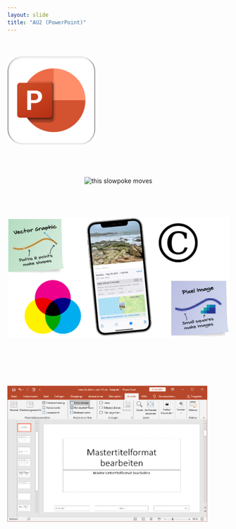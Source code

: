 ```yaml
---
layout: slide
title: "AU2 (PowerPoint)"
--- 
```


 
<section markdown="1">
 
<img src="assets/misc/AU2.png" style="margin-left: auto;  margin-right: auto; margin-bottom:0cm; margin-top:1cm; width: 40%;">


</section>


<section markdown="1">
 
<p style="text-align:center; margin-bottom:1cm;">&nbsp;</p>

 <center>
  <img src="https://media4.giphy.com/media/v1.Y2lkPTc5MGI3NjExMWF5NmNrOWJweW5yMDBzZmwydTQ2ZWxnd2tlczI0ZWNidmkyOXc4ayZlcD12MV9pbnRlcm5hbF9naWZfYnlfaWQmY3Q9Zw/3o7qDSOvfaCO9b3MlO/giphy.gif" alt="this slowpoke moves" width="70%" />
</center>

</section>

<section markdown="1">
 
<img src="assets/misc/AU2_photos.png" style="margin-left: auto;  margin-right: auto; margin-bottom:0cm; margin-top:2cm; width: 100%;">

</section>

<section markdown="1">
 
<p style="text-align:center; margin-bottom:1cm;">&nbsp;</p>

<img src="assets/misc/AU2_slidemaster.png" style="margin-left: auto;  margin-right: auto; margin-bottom:0cm; margin-top:1cm; width: 90%;">

</section>
